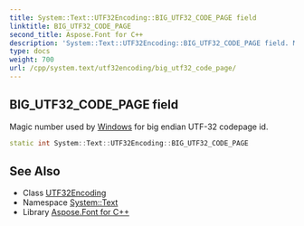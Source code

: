 ```yaml
---
title: System::Text::UTF32Encoding::BIG_UTF32_CODE_PAGE field
linktitle: BIG_UTF32_CODE_PAGE
second_title: Aspose.Font for C++
description: 'System::Text::UTF32Encoding::BIG_UTF32_CODE_PAGE field. Magic number used by Windows for big endian UTF-32 codepage id in C++.'
type: docs
weight: 700
url: /cpp/system.text/utf32encoding/big_utf32_code_page/
---
```

## BIG_UTF32_CODE_PAGE field


Magic number used by [Windows](../../../system.windows/) for big endian UTF-32 codepage id.

```cpp
static int System::Text::UTF32Encoding::BIG_UTF32_CODE_PAGE
```

## See Also

* Class [UTF32Encoding](../)
* Namespace [System::Text](../../)
* Library [Aspose.Font for C++](../../../)
